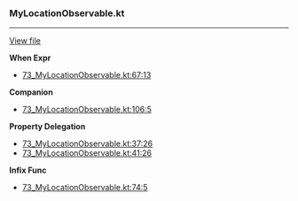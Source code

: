 ### MyLocationObservable.kt
---
[View file](../files/73_MyLocationObservable.kt)

**When Expr**

 - [73_MyLocationObservable.kt:67:13](../files/73_MyLocationObservable.kt#L67)

**Companion**

 - [73_MyLocationObservable.kt:106:5](../files/73_MyLocationObservable.kt#L106)

**Property Delegation**

 - [73_MyLocationObservable.kt:37:26](../files/73_MyLocationObservable.kt#L37)
 - [73_MyLocationObservable.kt:41:26](../files/73_MyLocationObservable.kt#L41)

**Infix Func**

 - [73_MyLocationObservable.kt:74:5](../files/73_MyLocationObservable.kt#L74)
